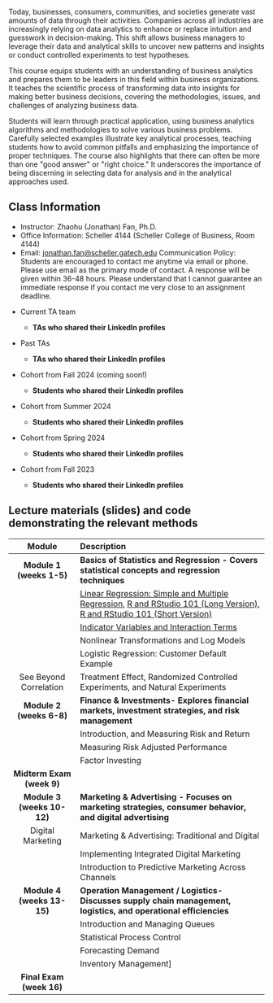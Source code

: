 Today, businesses, consumers, communities, and societies generate vast amounts of data through their activities. Companies across all industries are increasingly relying on data analytics to enhance or replace intuition and guesswork in decision-making. This shift allows business managers to leverage their data and analytical skills to uncover new patterns and insights or conduct controlled experiments to test hypotheses.

This course equips students with an understanding of business analytics and prepares them to be leaders in this field within business organizations. It teaches the scientific process of transforming data into insights for making better business decisions, covering the methodologies, issues, and challenges of analyzing business data.

Students will learn through practical application, using business analytics algorithms and methodologies to solve various business problems. Carefully selected examples illustrate key analytical processes, teaching students how to avoid common pitfalls and emphasizing the importance of proper techniques. The course also highlights that there can often be more than one "good answer" or "right choice." It underscores the importance of being discerning in selecting data for analysis and in the analytical approaches used.



## Class Information
* Instructor: Zhaohu (Jonathan) Fan, Ph.D.
* Office Information: Scheller 4144 (Scheller College of Business, Room 4144) 
* Email: jonathan.fan@scheller.gatech.edu
Communication Policy: Students are encouraged to contact me anytime via email or phone. Please use email as the primary mode of contact.  A response will be given within 36-48 hours.  Please understand that I cannot guarantee an immediate response if you contact me very close to an assignment deadline. 

 - Current TA team
    * **TAs who shared their LinkedIn profiles**
 - Past TAs
    * **TAs who shared their LinkedIn profiles**
     
 - Cohort from Fall 2024 (coming soon!)
    *  **Students who shared their LinkedIn profiles**
 - Cohort from Summer 2024
    * **Students who shared their LinkedIn profiles**
 - Cohort from Spring 2024
    * **Students who shared their LinkedIn profiles**
 - Cohort from Fall 2023
    * **Students who shared their LinkedIn profiles**


<!--- (TA-list-24-Fall.html)--->

<!--- Digital Marketing  --->
<!---  https://sites.google.com/view/boyaxu/research?authuser=0 --->
<!--- Digital Marketing --->


  

## Lecture materials (slides) and code demonstrating the relevant methods

| Module                                                               |                   Description                                                         |
|:-------------------------------------------------------------------------------------------------------------------:|:--------------------------------------------------------------------|
| **Module 1 (weeks 1-5)**         |      **Basics of Statistics and Regression - Covers statistical concepts and regression techniques**    |
|                    | 	 [Linear Regression: Simple and Multiple Regression](Data-Analytics-in-Business-(8-22-24).pdf), [R and RStudio 101 (Long Version)](MGT6203-IntroR-IntroMarkdown.html), [R and RStudio 101 (Short Version)](MGT-6203-Intro-R-RStudio-1.html)|
|                     |    [Indicator Variables and Interaction Terms](Data-Analytics-in-Business-(8-29-24).pdf)
|                           |	    Nonlinear Transformations and Log Models  |
|                     	|	Logistic Regression: Customer Default Example |
|  See Beyond Correlation                |	  Treatment Effect, Randomized Controlled Experiments, and Natural Experiments|
| **Module 2 (weeks 6-8)**         |    **Finance & Investments- Explores financial markets, investment strategies, and risk management**      |
|                        |  Introduction, and Measuring Risk and Return
|                        | Measuring Risk Adjusted Performance
|          |  Factor Investing|  
| **Midterm Exam (week 9)**                 
| **Module 3 (weeks 10-12)**         |       **Marketing & Advertising - Focuses on marketing strategies, consumer behavior, and digital advertising**   |
| Digital Marketing                     |  Marketing & Advertising: Traditional and Digital |
|                    |Implementing Integrated Digital Marketing|
|                       |  Introduction to Predictive Marketing Across Channels|
| **Module 4 (weeks 13-15)**          | **Operation Management / Logistics- Discusses supply chain management, logistics, and operational efficiencies**          |        
|                    | Introduction and Managing Queues|
 |  |  Statistical Process Control |
 |     |Forecasting Demand|
  |    |Inventory Management]|
  | **Final Exam (week 16)**          |
